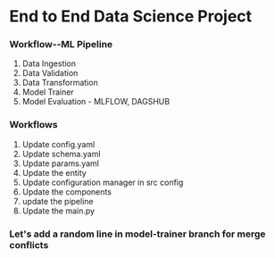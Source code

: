 # End to End Data Science Project

### Workflow--ML Pipeline

1. Data Ingestion
2. Data Validation
3. Data Transformation
4. Model Trainer
5. Model Evaluation - MLFLOW, DAGSHUB

### Workflows

1. Update config.yaml
2. Update schema.yaml
3. Update params.yaml
4. Update the entity
5. Update configuration manager in src config
6. Update the components
7. update the pipeline
8. Update the main.py

### Let's add a random line in model-trainer branch for merge conflicts